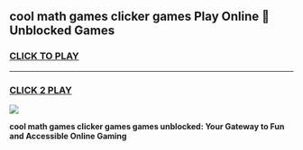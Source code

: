 
## cool math games clicker games Play Online 👋 Unblocked Games
<h3>
<a href="https://news.freeplayer.one?title=cool_math_games_clicker_games&ref=17CMG">CLICK TO PLAY</a></h3>
<hr>

<h3>
<a href="https://news.freeplayer.one?title=cool_math_games_clicker_games&ref=17CMG">CLICK 2 PLAY</a>
  
</h3>

<a href="https://news.freeplayer.one?title=cool_math_games_clicker_games&ref=17CMG/"><img src="https://clearcache.store/games.png"></a>


**cool math games clicker games games unblocked: Your Gateway to Fun and Accessible Online Gaming**
